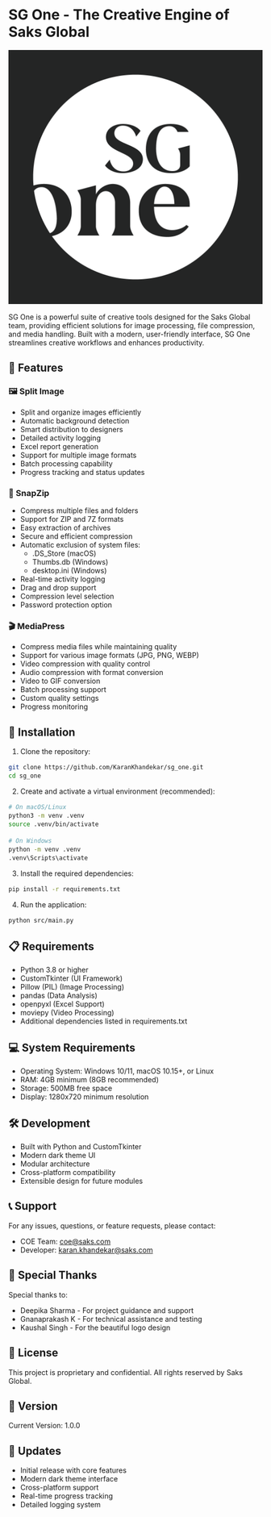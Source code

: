 # SG One - The Creative Engine of Saks Global

![SG One Logo](src/assets/logo.png)

SG One is a powerful suite of creative tools designed for the Saks Global team, providing efficient solutions for image processing, file compression, and media handling. Built with a modern, user-friendly interface, SG One streamlines creative workflows and enhances productivity.

## 🌟 Features

### 🖼️ Split Image
- Split and organize images efficiently
- Automatic background detection
- Smart distribution to designers
- Detailed activity logging
- Excel report generation
- Support for multiple image formats
- Batch processing capability
- Progress tracking and status updates

### 📁 SnapZip
- Compress multiple files and folders
- Support for ZIP and 7Z formats
- Easy extraction of archives
- Secure and efficient compression
- Automatic exclusion of system files:
  - .DS_Store (macOS)
  - Thumbs.db (Windows)
  - desktop.ini (Windows)
- Real-time activity logging
- Drag and drop support
- Compression level selection
- Password protection option

### 🎬 MediaPress
- Compress media files while maintaining quality
- Support for various image formats (JPG, PNG, WEBP)
- Video compression with quality control
- Audio compression with format conversion
- Video to GIF conversion
- Batch processing support
- Custom quality settings
- Progress monitoring

## 🚀 Installation

1. Clone the repository:
```bash
git clone https://github.com/KaranKhandekar/sg_one.git
cd sg_one
```

2. Create and activate a virtual environment (recommended):
```bash
# On macOS/Linux
python3 -m venv .venv
source .venv/bin/activate

# On Windows
python -m venv .venv
.venv\Scripts\activate
```

3. Install the required dependencies:
```bash
pip install -r requirements.txt
```

4. Run the application:
```bash
python src/main.py
```

## 📋 Requirements
- Python 3.8 or higher
- CustomTkinter (UI Framework)
- Pillow (PIL) (Image Processing)
- pandas (Data Analysis)
- openpyxl (Excel Support)
- moviepy (Video Processing)
- Additional dependencies listed in requirements.txt

## 💻 System Requirements
- Operating System: Windows 10/11, macOS 10.15+, or Linux
- RAM: 4GB minimum (8GB recommended)
- Storage: 500MB free space
- Display: 1280x720 minimum resolution

## 🛠️ Development
- Built with Python and CustomTkinter
- Modern dark theme UI
- Modular architecture
- Cross-platform compatibility
- Extensible design for future modules

## 📞 Support

For any issues, questions, or feature requests, please contact:
- COE Team: coe@saks.com
- Developer: karan.khandekar@saks.com

## 🙏 Special Thanks
Special thanks to:
- Deepika Sharma - For project guidance and support
- Gnanaprakash K - For technical assistance and testing
- Kaushal Singh - For the beautiful logo design

## 📄 License
This project is proprietary and confidential. All rights reserved by Saks Global.

## 📌 Version
Current Version: 1.0.0

## 🔄 Updates
- Initial release with core features
- Modern dark theme interface
- Cross-platform support
- Real-time progress tracking
- Detailed logging system 